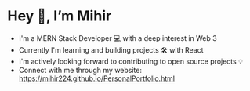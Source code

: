  <h1>Hey 👋, I’m Mihir</h1>
 
 
- I'm a MERN Stack Developer 💻 with a deep interest in Web 3 
- Currently I'm learning and building projects 🛠 with React 
- I'm actively looking forward to contributing to open source projects 💡
- Connect with me through my website: https://mihir224.github.io/PersonalPortfolio.html

